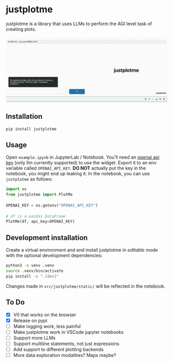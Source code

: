 # justplotme

justplotme is a library that uses LLMs to perform the AGI level task of creating plots.

![Demo](https://raw.githubusercontent.com/nuwandavek/justplotme/master/assets/demo.gif)

## Installation

```sh
pip install justplotme
```

## Usage
Open `example.ipynb` in JupyterLab / Notebook. You'll need an [openai api key](https://platform.openai.com/api-keys) (only llm currently supported) to use the widget. Export it to an env variable called `OPENAI_API_KEY`. **DO NOT** actually put the key in the notebook, you might end up leaking it. In the notebook, you can use `justplotme` as follows:

```python
import os
from justplotme import PlotMe

OPENAI_KEY = os.getenv("OPENAI_API_KEY")

# df is a pandas DataFrame
PlotMe(df, api_key=OPENAI_KEY)

```

## Development installation

Create a virtual environment and and install justplotme in *editable* mode with the
optional development dependencies:

```sh
python3 -m venv .venv
source .venv/bin/activate
pip install -e ".[dev]"
```

Changes made in `src/justplotme/static/` will be reflected
in the notebook.


## To Do
- [x] V0 that works on the browser
- [x] Release on pypi
- [ ] Make logging work, less painful
- [ ] Make justplotme work in VSCode jupyter notebooks
- [ ] Support more LLMs
- [ ] Support multiline statements, not just expressions
- [ ] Add support to different plotting backends
- [ ] More data exploration modalities? Maps maybe?